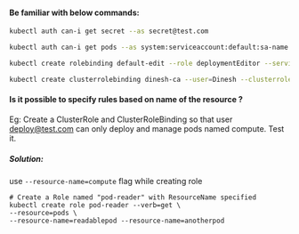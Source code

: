 #### Be familiar with below commands:
```sh
kubectl auth can-i get secret --as secret@test.com

kubectl auth can-i get pods --as system:serviceaccount:default:sa-name

kubectl create rolebinding default-edit --role deploymentEditor --serviceaccount default

kubectl create clusterrolebinding dinesh-ca --user=Dinesh --clusterrole=cluster-admin
```

#### Is it possible to specify rules based on name of the resource ?

Eg: Create a ClusterRole and ClusterRoleBinding so that user deploy@test.com can only deploy and manage pods named compute. Test it.

##### Solution:
use `--resource-name=compute` flag while creating role

```
# Create a Role named "pod-reader" with ResourceName specified
kubectl create role pod-reader --verb=get \
--resource=pods \
--resource-name=readablepod --resource-name=anotherpod
```